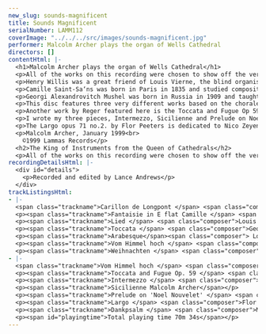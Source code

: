 ```yaml
---
new_slug: sounds-magnificent
title: Sounds Magnificent
serialNumber: LAMM112
coverImage: "../../../src/images/sounds-magnificent.jpg"
performer: Malcolm Archer plays the organ of Wells Cathedral
directors: []
contentHtml: |-
  <h1>Malcolm Archer plays the organ of Wells Cathedral</h1>
  <p>All of the works on this recording were chosen to show off the versatile and eclectic nature of the pipe organ in Wells Cathedral, which is particularly at home when playing music from the romantic and twentieth century periods. Like many cathedral organs, the instrument has seen change over the years; change in fashion certainly, but also change in terms of the wide and varied use which a cathedral organ receives. As a result, the instrument has been enlarged in order to satisfy the requirements placed upon it, especially in terms of its ability to cope with a breadth of recital repertoire and to increase its effectiveness in the Nave and Quire. From the instrumentÕs early origins, pipework by Samuel Green was incorporated in the 1857 instrument by Henry Willis. Much of this instrument survives today, having been rebuilt twice by Harrison and Harrison of Durham, who still look after the organ.</p>
  <p>Henry Willis was a great friend of Louis Vierne, the blind organist of Notre Dame de Paris and composer of three works in this programme. Carillon de Longpont is based on the theme of the Carillon peal at the town of Longpont in France and this theme is first heard in the pedals, and then continued throughout the piece in various different guises. This work, together with the beautifully impressionistic Arabesque and lyrically charming Lied come from the 24 pieces in free style, which were intended to be played on either organ or harmonium.</p>
  <p>Camille Saint-Sa‘ns was born in Paris in 1835 and studied composition with Gounod. For twenty years he was organist of the church of the Madeleine in Paris, but today he is remembered as far more than a church musician. He composed throughout his life and his large output of orchestral works, concertos, piano and chamber works, not forgetting an opera, has ensured his reputation as one of the leading French romantic composers. He was also a considerable author. Fantaisie in E flat begins with a con moto section played on three manuals using contrasting sounds, and is followed by an extrovert and exuberant Allegro.</p>
  <p>Georgi Alexandrovitch Mushel was born in Russia in 1909 and taught composition and piano in Tashkent. He wrote several large scale orchestral works as well as several for the organ. His Toccata comes from a three movement suite originally published by Peters in a volume called ÔSoviet Organ MusicÕ, the other movements being Aria and Fugue. The Toccata is an attractive and highly rhythmic work based on a pattern of repeated quaver figurations.</p>
  <p>This disc features three very different works based on the chorale tune Vom Himmel hoch. The first is a Toccata from the Advenit suite by the American composer Garth Edmundson. Virtuoso keyboard writing heralds the first entry of the theme in the pedals, later to be heard in the manuals on full organ. The second, Weihnachten, is from the seven pieces opus 145 by Reger and he later combines the tune with the carol ÔSilent Night,Õ creating a magical section which recaptures the composerÕs experience of hearing this carol played distantly on a bugle in the first world war trenches. The third setting of Vom Himmel hoch is by another German, Karg-Elert, who wrote prolifically for the organ and was also a well travelled recitalist in his day. His works have a distinctive harmonic style and an ingenious sense of craftsmanship.</p>
  <p>Another work by Reger featured here is the Toccata and Fugue Op 59. Reger was born in Bavaria in 1873 and died in Leipzig in 1916. Like Brahms, he has been described as a classical-romanticist and he always shows complete mastery in his handling of form and texture, often using well-established formal structures. He held various academic positions in Germany and was greatly influenced by the virtuoso organist Straube of St. Thomas Church, Leipzig, for whom he wrote many of his large scale and elaborate organ works. The final track on this disc is RegerÕs Dankpsalm from the seven pieces, opus 145, which has many contrasts of mood and culminates in a highly chromatic and declamatory harmonisation of the chorale Lobe den Herren.</p>
  <p>I wrote my three pieces, Intermezzo, Sicilienne and Prelude on Noel Nouvelet between 1996 and 1998, and although conceived separately, they work well together as a suite. Intermezzo has an elusive atmosphere based on an opening of murmuring quavers and was written in Chicago while I was acting Organist and Choirmaster of St. LukeÕs Episcopal Church, Evanston. Sicilienne is in three sections, and opens with a haunting melody which recurs in the third section, this time with left hand semiquaver figuration. Prelude on Noel Nouvelet takes an almost tongue in cheek look at this well known Christmas melody.</p>
  <p>The Largo opus 71 no.2. by Flor Peeters is dedicated to Nico Zeyen and was originally written as the slow movement of a sonata for trumpet and organ, but was transcribed for the organ by the composer. While I was a student at Cambridge, I had the opportunity to hear Baron Flor Peeters play at his own cathedral in the Belgian town of Mechelin. His fine recital included some of his own music which he would frequently play on his many concert tours to England and other countries.</p>
  <p>Malcolm Archer, January 1999<br>
    ©1999 Lammas Records</p>
  <h2>The King of Instruments from the Queen of Cathedrals</h2>
  <p>All of the works on this recording were chosen to show off the versatile and eclectic nature of the pipe organ in Wells Cathedral, which is particularly at home when playing music from the romantic and twentieth century periods. Like many cathedral organs, the instrument has seen change over the years; change in fashion certainly, but also change in terms of the wide and varied use which a cathedral organ receives. As a result, the instrument has been enlarged in order to satisfy the requirements placed upon it, especially in terms of its ability to cope with a breadth of recital repertoire and to increase its effectiveness in the Nave and Quire. From the instrument's early origins, pipework by Samuel Green was incorporated in the 1857 instrument by Henry Willis. Much of this instrument survives today, having been rebuilt twice by Harrison and Harrison of Durham, who still look after the organ.</p>
recordingDetailsHtml: |-
  <div id="details">
    <p>Recorded and edited by Lance Andrews</p>
  </div>
trackListingsHtml:
- |-
  <span class="trackname">Carillon de Longpont </span> <span class="composer">Louis Vierne</span>
  <p><span class="trackname">Fantaisie in E flat Camille </span> <span class="composer">Saint-Sans</span></p>
  <p><span class="trackname">Lied </span> <span class="composer">Louis Vierne</span></p>
  <p><span class="trackname">Toccata </span> <span class="composer">Georgi Mushel</span></p>
  <p><span class="trackname">Arabesque</span><span class="composer"> Louis Vierne</span></p>
  <p><span class="trackname">Vom Himmel hoch </span> <span class="composer">Garth Edmundson</span></p>
  <p><span class="trackname">Weihnachten </span> <span class="composer">Max Reger</span></p>
- |-
  <span class="trackname">Vom Himmel hoch </span> <span class="composer">Sigfrid Karg-Elert</span>
  <p><span class="trackname">Toccata and Fugue Op. 59 </span> <span class="composer">Max Reger</span></p>
  <p><span class="trackname">Intermezzo </span> <span class="composer">Malcolm Archer</span></p>
  <p><span class="trackname">Sicilienne Malcolm Archer</span></p>
  <p><span class="trackname">Prelude on 'Noel Nouvelet' </span> <span class="composer">Malcolm Archer</span> </p>
  <p><span class="trackname">Largo </span> <span class="composer">Flor Peeters</span></p>
  <p><span class="trackname">Dankpsalm </span> <span class="composer">Max Reger</span></p>
  <p><span id="playingtime">Total playing time 70m 34s</span></p>
---
```


